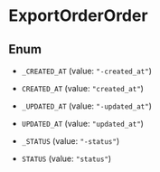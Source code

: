 

# ExportOrderOrder

## Enum


* `_CREATED_AT` (value: `"-created_at"`)

* `CREATED_AT` (value: `"created_at"`)

* `_UPDATED_AT` (value: `"-updated_at"`)

* `UPDATED_AT` (value: `"updated_at"`)

* `_STATUS` (value: `"-status"`)

* `STATUS` (value: `"status"`)



